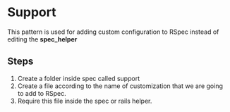 # Support
This pattern is used for adding custom configuration to RSpec instead of editing the **spec_helper**

## Steps
1. Create a folder inside spec called support
2. Create a file according to the name of customization that we are going to add to RSpec.
3. Require this file inside the spec or rails helper.
